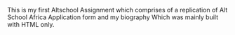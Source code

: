 This is my first Altschool Assignment which comprises of a replication of Alt School Africa Application form and my biography Which was mainly built with HTML only.